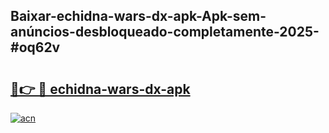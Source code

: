 ## Baixar-echidna-wars-dx-apk-Apk-sem-anúncios-desbloqueado-completamente-2025-#oq62v

# <h2><a href="https://ainizakaria.my?title=echidna-wars-dx-apk&ref=20M">🔗👉 🔴 echidna-wars-dx-apk</a></h2>

[![acn](https://github.com/user-attachments/assets/0f9c940e-d8b0-45ae-aac7-cd30a18b3e1c)](https://ainizakaria.my?title=echidna-wars-dx-apk&ref=20M)

